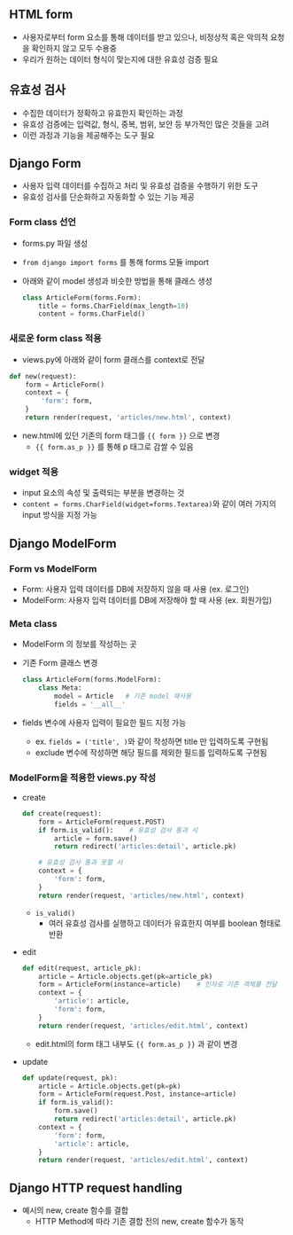 ## HTML form

- 사용자로부터 form 요소를 통해 데이터를 받고 있으나, 비정상적 혹은 악의적 요청을 확인하지 않고 모두 수용중
- 우리가 원하는 데이터 형식이 맞는지에 대한 유효성 검증 필요

## 유효성 검사

- 수집한 데이터가 정확하고 유효한지 확인하는 과정
- 유효성 검증에는 입력값, 형식, 중복, 범위, 보안 등 부가적인 많은 것들을 고려
- 이런 과정과 기능을 제공해주는 도구 필요

## Django Form

- 사용자 입력 데이터를 수집하고 처리 및 유효성 검증을 수행하기 위한 도구
- 유효성 검사를 단순화하고 자동화할 수 있는 기능 제공

### Form class 선언

- forms.py 파일 생성
- `from django import forms` 를 통해 forms 모듈 import
- 아래와 같이 model 생성과 비슷한 방법을 통해 클래스 생성
    
    ```python
    class ArticleForm(forms.Form):
    	title = forms.CharField(max_length=10)
    	content = forms.CharField()
    ```
    

### 새로운 form class 적용

- views.py에 아래와 같이 form 클래스를 context로 전달

```python
def new(request):
	form = ArticleForm()
	context = {
		'form': form,
	}
	return render(request, 'articles/new.html', context)
```

- new.html에 있던 기존의 form 태그를 `{{ form }}` 으로 변경
    - `{{ form.as_p }}` 를 통해 p 태그로 감쌀 수 있음

### widget 적용

- input 요소의 속성 및 출력되는 부분을 변경하는 것
- `content = forms.CharField(widget=forms.Textarea)`와 같이 여러 가지의 input 방식을 지정 가능

## Django ModelForm

### Form vs ModelForm

- Form: 사용자 입력 데이터를 DB에 저장하지 않을 때 사용 (ex. 로그인)
- ModelForm: 사용자 입력 데이터를 DB에 저장해야 할 때 사용 (ex. 회원가입)

### Meta class

- ModelForm 의 정보를 작성하는 곳
- 기존 Form 클래스 변경
    
    ```python
    class ArticleForm(forms.ModelForm):
    	class Meta:
    		model = Article   # 기존 model 재사용
    		fields = '__all__'
    ```
    
- fields 변수에 사용자 입력이 필요한 필드 지정 가능
    - ex. `fields = ('title', )`와 같이 작성하면 title 만 입력하도록 구현됨
    - exclude 변수에 작성하면 해당 필드를 제외한 필드를 입력하도록 구현됨

### ModelForm을 적용한 views.py 작성

- create
    
    ```python
    def create(request):
    	form = ArticleForm(request.POST)
    	if form.is_valid():    # 유효성 검사 통과 시
    		article = form.save()
    		return redirect('articles:detail', article.pk)
    
    	# 유효성 검사 통과 못할 시
    	context = {
    		'form': form,
    	}
    	return render(request, 'articles/new.html', context)
    
    ```
    
    - `is_valid()`
        - 여러 유효성 검사를 실행하고 데이터가 유효한지 여부를 boolean 형태로 반환
- edit
    
    ```python
    def edit(request, article_pk):
    	article = Article.objects.get(pk=article_pk)
    	form = ArticleForm(instance=article)    # 인자로 기존 객체를 전달
    	context = {
    		'article': article,
    		'form': form,
    	}
    	return render(request, 'articles/edit.html', context)
    ```
    
    - edit.html의 form 태그 내부도 `{{ form.as_p }}` 과 같이 변경
- update
    
    ```python
    def update(request, pk):
    	article = Article.objects.get(pk=pk)
    	form = ArticleForm(request.Post, instance=article)
    	if form.is_valid():
    		form.save()
    		return redirect('articles:detail', article.pk)
    	context = {
    		'form': form,
    		'article': article,
    	}
    	return render(request, 'articles/edit.html', context)
    ```
    

## Django HTTP request handling

- 예시의 new, create 함수를 결합
    - HTTP Method에 따라 기존 결합 전의 new, create 함수가 동작